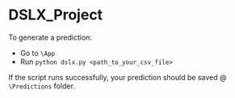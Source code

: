 # DSLX_Project

To generate a prediction:

* Go to `\App`
* Run `python dslx.py <path_to_your_csv_file>`

If the script runs successfully, your prediction should be saved @ `\Predictions` folder.

